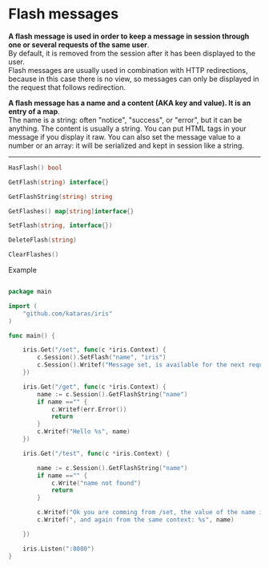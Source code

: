 # Flash messages

**A flash message is used in order to keep a message in session through one or several requests of the same user**.   
By default, it is removed from the session after it has been displayed to the user.   
Flash messages are usually used in combination with HTTP redirections, because in this case there is no view, so messages can only be displayed in the request that follows redirection.

**A flash message has a name and a content (AKA key and value). It is an entry of a map**.   
The name is a string: often "notice", "success", or "error", but it can be anything. The content is usually a string. You can put HTML tags in your message if you display it raw. You can also set the message value to a number or an array: it will be serialized and kept in session like a string.

----


```go
HasFlash() bool

GetFlash(string) interface{}

GetFlashString(string) string

GetFlashes() map[string]interface{}

SetFlash(string, interface{})

DeleteFlash(string)

ClearFlashes()

```

Example

```go

package main

import (
	"github.com/kataras/iris"
)

func main() {

	iris.Get("/set", func(c *iris.Context) {
		c.Session().SetFlash("name", "iris")
		c.Session().Writef("Message set, is available for the next request")
	})

	iris.Get("/get", func(c *iris.Context) {
		name := c.Session().GetFlashString("name")
		if name =="" {
			c.Writef(err.Error())
			return
		}
		c.Writef("Hello %s", name)
	})

	iris.Get("/test", func(c *iris.Context) {

		name := c.Session().GetFlashString("name")
		if name =="" {
			c.Write("name not found")
			return
		}

		c.Writef("Ok you are comming from /set, the value of the name is %s", name)
		c.Writef(", and again from the same context: %s", name)

	})

	iris.Listen(":8080")
}


```
